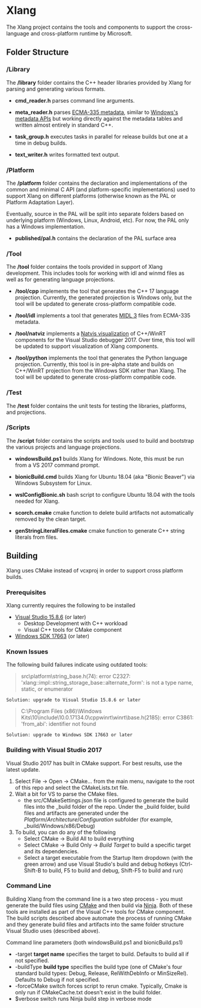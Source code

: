 # Xlang

The Xlang project contains the tools and components to support the cross-language and cross-platform runtime by Microsoft.

## Folder Structure

### /Library

The **/library** folder contains the C++ header libraries provided by Xlang for parsing and generating various formats.

* **cmd_reader.h** parses command line arguments.

* **meta_reader.h** parses [ECMA-335 metadata](http://www.ecma-international.org/publications/standards/Ecma-335.htm), similar to [Windows's metadata APIs](http://docs.microsoft.com/en-us/windows/desktop/api/rometadataapi/) but working directly against the metadata tables and written almost entirely in standard C++. 

* **task_group.h** executes tasks in parallel for release builds but one at a time in debug builds. 

* **text_writer.h** writes formatted text output.

### /Platform

The **/platform** folder contains the declaration and implementations of the common and minimal C API (and platform-specific implementations) used to support Xlang on different platforms (otherwise known as the PAL or Platform Adaptation Layer).

Eventually, source in the PAL will be split into separate folders based on underlying platform (Windows, Linux, Android, etc). For now, the PAL only has a Windows implementation.

* **published/pal.h** contains the declaration of the PAL surface area

### /Tool

The **/tool** folder contains the tools provided in support of Xlang development. This includes tools for working with idl and winmd files as well as for generating language projections.

* **/tool/cpp** implements the tool that generates the C++ 17 language projection. Currently, the generated projection is Windows only, but the tool will be updated to generate cross-platform compatible code.

* **/tool/idl** implements a tool that generates [MIDL 3](http://docs.microsoft.com/en-us/uwp/midl-3/) files from ECMA-335 metadata.

* **/tool/natviz** implements a [Natvis visualization](http://docs.microsoft.com/en-us/visualstudio/debugger/create-custom-views-of-native-objects) of C++/WinRT components for the Visual Studio debugger 2017. Over time, this tool will be updated to support visualization of Xlang components.

* **/tool/python** implements the tool that generates the Python language projection. Currently, this tool is in pre-alpha state and builds on C++/WinRT projection from the Windows SDK rather than Xlang. The tool will be updated to generate cross-platform compatible code.

### /Test

The **/test** folder contains the unit tests for testing the libraries, platforms, and projections.

### /Scripts

The **/script** folder contains the scripts and tools used to build and bootstrap the various projects and language projections.

* **windowsBuild.ps1** builds Xlang for Windows. Note, this must be run from a VS 2017 command prompt. 

* **bionicBuild.cmd** builds Xlang for Ubuntu 18.04 (aka "Bionic Beaver") via Windows Subsystem for Linux.

* **wslConfigBionic.sh** bash script to configure Ubuntu 18.04 with the tools needed for Xlang.

* **scorch.cmake** cmake function to delete build artifacts not automatically removed by the clean target.

* **genStringLiteralFiles.cmake** cmake function to generate C++ string literals from files.

## Building

Xlang uses CMake instead of vcxproj in order to support cross platform builds. 

### Prerequisites

Xlang currently requires the following to be installed
* [Visual Studio 15.8.6](http://visualstudio.microsoft.com/downloads/) (or later)
    * Desktop Development with C++ workload
    * Visual C++ tools for CMake component
* [Windows SDK 17663](http://go.microsoft.com/fwlink/?LinkID=2023014) (or later)


### Known Issues

The following build failures indicate using outdated tools:

> src\platform\string_base.h(74): error C2327: 'xlang::impl::string_storage_base::alternate_form': is not a type name, static, or enumerator

    Solution: upgrade to Visual Studio 15.8.6 or later

> C:\Program Files (x86)\Windows Kits\10\include\10.0.17134.0\cppwinrt\winrt\base.h(2185): error C3861: 'from_abi': identifier not found

    Solution: upgrade to Windows SDK 17663 or later


### Building with Visual Studio 2017

Visual Studio 2017 has built in CMake support. For best results, use the latest update.

1. Select File -> Open -> CMake... from the main menu, navigate to the root of this repo and select the CMakeLists.txt file.
2. Wait a bit for VS to parse the CMake files. 
    * the src/CMakeSettings.json file is configured to generate the build files into the _build folder of the repo. Under the _build folder, build files and artifacts are generated under the *Platform*/*Architecture*/*Configuration* subfolder (for example, _build/Windows/x86/Debug)
3. To build, you can do any of the following
    * Select CMake -> Build All to build everything
    * Select CMake -> Build Only -> *Build Target* to build a specific target and its dependencies.
    * Select a target executable from the Startup Item dropdown (with the green arrow) and use Visual Studio's build and debug hotkeys (Ctrl-Shift-B to build, F5 to build and debug, Shift-F5 to build and run)

### Command Line

Building Xlang from the command line is a two step process - you must generate the build files using [CMake](http://cmake.org/) and then build via [Ninja](http://ninja-build.org). Both of these tools are installed as part of the Visual C++ tools for CMake component. The build scripts described above automate the process of running CMake and they generate  build files and artifacts into the same folder structure Visual Studio uses (described above).

Command line parameters (both windowsBuild.ps1 and bionicBuild.ps1)
* -target **target name** specifies the target to build. Defaults to build all if not specified.
* -buildType **build type** specifies the build type (one of CMake's four standard build types: Debug, Release, RelWithDebInfo or MinSizeRel). Defaults to Debug if not specified.
* -forceCMake switch forces script to rerun cmake. Typically, Cmake is only run if CMakeCache.txt doesn't exist in the build folder.
* $verbose switch runs Ninja build step in verbose mode


